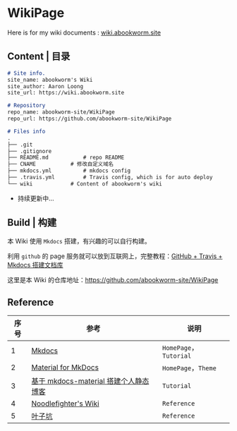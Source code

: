 # WikiPage
Here is for my wiki documents : [wiki.abookworm.site](https://wiki.abookworm.site)



## Content | 目录



```markdown
# Site info.
site_name: abookworm's Wiki
site_author: Aaron Loong
site_url: https://wiki.abookworm.site

# Repository
repo_name: abookworm-site/WikiPage
repo_url: https://github.com/abookworm-site/WikiPage

# Files info
.
├── .git
├── .gitignore
├── README.md			# repo README
├── CNAME			# 修改自定义域名
├── mkdocs.yml			# mkdocs config
├── .travis.yml			# Travis config, which is for auto deploy
└── wiki			# Content of abookworm's wiki

```

- 持续更新中...



## Build | 构建

本 Wiki 使用 `Mkdocs` 搭建，有兴趣的可以自行构建。

利用 `github` 的 page 服务就可以放到互联网上，完整教程：[GitHub + Travis + Mkdocs 搭建文档库](https://learnku.com/articles/32279)





这里是本 Wiki 的仓库地址：https://github.com/abookworm-site/WikiPage



## Reference

| 序号 | 参考                                                         | 说明                    |
| ---- | ------------------------------------------------------------ | ----------------------- |
| 1    | [Mkdocs](https://www.mkdocs.org)                             | `HomePage`， `Tutorial` |
| 2    | [Material for MkDocs](https://squidfunk.github.io/mkdocs-material/) | `HomePage`，`Theme`     |
| 3    | [基于 mkdocs-material 搭建个人静态博客](https://cyent.github.io/markdown-with-mkdocs-material/) | `Tutorial`              |
| 4    | [Noodlefighter's Wiki](https://wiki.noodlefighter.com)       | `Reference`             |
| 5    | [叶子坑](https://flc.io)                                     | `Reference`             |